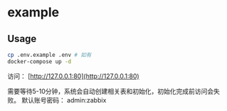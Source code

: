 # example

## Usage

```bash
cp .env.example .env # 如有
docker-compose up -d
```

访问： [http://127.0.0.1:80](http://127.0.0.1:80)

需要等待5-10分钟，系统会自动创建相关表和初始化，初始化完成前访问会失败。
默认账号密码： admin:zabbix


